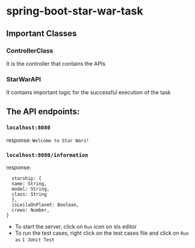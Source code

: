 # spring-boot-star-war-task


## Important Classes
### ControllerClass
It is the controller that contains the APIs

### StarWarAPI
It contains important logic for the successful execution of the task


## The API endpoints:

### `localhost:8080`
response:
```Welcome to Star Wars!```

### `localhost:8080/information`
response:
```{
  starship: {
  name: String,
  model: String,
  class: String
  },
  isLeilaOnPlanet: Boolean,
  crews: Number,
}
```
* To start the server, click on `Run` icon on sts editor
* To run the test cases, right click on the test cases file and click on `Run as` `1 JUnit Test` 
 
